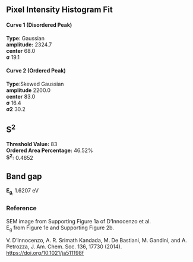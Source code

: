 ## Pixel Intensity Histogram Fit

#### Curve 1 (Disordered Peak)
**Type**: Gaussian\
**amplitude:** 2324.7\
**center** 68.0\
**σ** 19.1


#### Curve 2 (Ordered Peak)
**Type**:Skewed Gaussian\
**amplitude** 2200.0\
**center** 83.0\
**σ** 16.4\
**σ2** 30.2


## S<sup>2</sup>
**Threshold Value:** 83\
**Ordered Area Percentage:** 46.52%\
**S<sup>2</sup>:** 0.4652



## Band gap
**E<sub>g<sub>:** 1.6207 eV


### Reference
SEM image from Supporting Figure 1a of D’Innocenzo et al.\
E<sub>g</sub> from Figure 1e and Supporting Figure 2b.


V. D’Innocenzo, A. R. Srimath Kandada, M. De Bastiani, M. Gandini, and A. Petrozza, J. Am. Chem. Soc. 136, 17730 (2014).\
https://doi.org/10.1021/ja511198f
